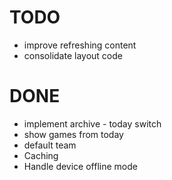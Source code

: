 TODO
==========

- improve refreshing content
- consolidate layout code

DONE
==========

- implement archive - today switch
- show games from today
- default team
- Caching
- Handle device offline mode
